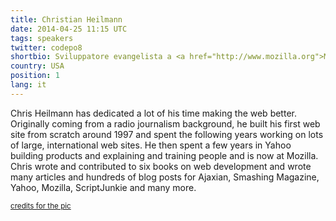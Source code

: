 ```yaml
---
title: Christian Heilmann
date: 2014-04-25 11:15 UTC
tags: speakers
twitter: codepo8
shortbio: Sviluppatore evangelista a <a href="http://www.mozilla.org">Mozilla</a>
country: USA
position: 1
lang: it
---
```


Chris Heilmann has dedicated a lot of his time making the web better. Originally coming from a radio journalism background, he built his first web site from scratch around 1997 and spent the following years working on lots of large, international web sites. He then spent a few years in Yahoo building products and explaining and training people and is now at Mozilla. Chris wrote and contributed to six books on web development and wrote many articles and hundreds of blog posts for Ajaxian, Smashing Magazine, Yahoo, Mozilla, ScriptJunkie and many more.

<small>[credits for the pic](http://www.flickr.com/photos/johndavey/8890953475/)</small>
